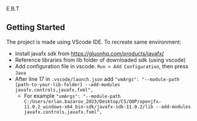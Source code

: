 E.B.T

## Getting Started
The project is made using VScode IDE. To recreate same environment: 

- Install javafx sdk from https://gluonhq.com/products/javafx/
- Reference libraries from lib folder of downloaded sdk (using vscode)
- Add configuration file in vscode. `Run > Add Configuration`, then press `Java`
- After line 17 in `.vscode/launch.json` add `"vmArgs": "--module-path [path-to-your-lib-folder] --add-modules javafx.controls,javafx.fxml",`
  - For example `"vmArgs": "--module-path C:/Users/erlan.bazarov_2023/Desktop/CS/OOP/openjfx-11.0.2_windows-x64_bin-sdk/javafx-sdk-11.0.2/lib --add-modules javafx.controls,javafx.fxml",`

